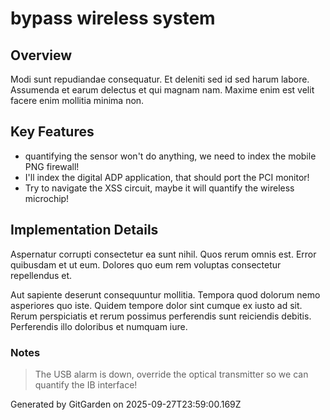 # bypass wireless system

## Overview
Modi sunt repudiandae consequatur. Et deleniti sed id sed harum labore. Assumenda et earum delectus et qui magnam nam. Maxime enim est velit facere enim mollitia minima non.

## Key Features
- quantifying the sensor won't do anything, we need to index the mobile PNG firewall!
- I'll index the digital ADP application, that should port the PCI monitor!
- Try to navigate the XSS circuit, maybe it will quantify the wireless microchip!

## Implementation Details
Aspernatur corrupti consectetur ea sunt nihil. Quos rerum omnis est. Error quibusdam et ut eum. Dolores quo eum rem voluptas consectetur repellendus et.
 Aut sapiente deserunt consequuntur mollitia. Tempora quod dolorum nemo asperiores quo iste. Quidem tempore dolor sint cumque ex iusto ad sit. Rerum perspiciatis et rerum possimus perferendis sunt reiciendis debitis. Perferendis illo doloribus et numquam iure.

### Notes
> The USB alarm is down, override the optical transmitter so we can quantify the IB interface!

Generated by GitGarden on 2025-09-27T23:59:00.169Z